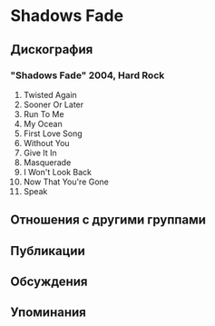 # Shadows Fade



## Дискография

### "Shadows Fade" 2004, Hard Rock

01. Twisted Again
02. Sooner Or Later
03. Run To Me
04. My Ocean
05. First Love Song
06. Without You
07. Give It In
08. Masquerade
09. I Won't Look Back
10. Now That You're Gone
11. Speak


## Отношения с другими группами


## Публикации


## Обсуждения


## Упоминания


